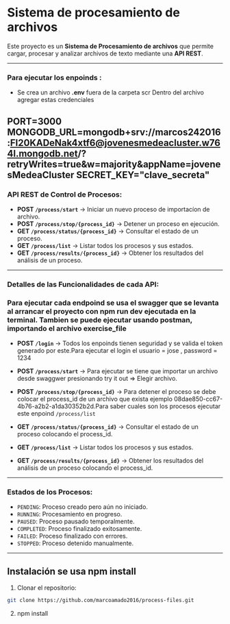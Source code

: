 # Sistema de procesamiento de archivos

Este proyecto es un **Sistema de Procesamiento de archivos** que permite cargar, procesar y analizar archivos de texto mediante una **API REST**.

---
### Para ejecutar los enpoinds :
- Se crea un archivo **.env** fuera de la carpeta scr
Dentro del archivo agregar estas credenciales

**PORT**=3000
**MONGODB_URL**=mongodb+srv://marcos242016:FI20KADeNak4xtf6@jovenesmedeacluster.w764l.mongodb.net/?retryWrites=true&w=majority&appName=jovenesMedeaCluster
**SECRET_KEY**="clave_secreta"
---

### API REST de Control de Procesos:

- **POST `/process/start`** → Iniciar un nuevo proceso de importacíon de archivo.
- **POST `/process/stop/{process_id}`** → Detener un proceso en ejecución.
- **GET `/process/status/{process_id}`** → Consultar el estado de un proceso.
- **GET `/process/list`** → Listar todos los procesos y sus estados.
- **GET `/process/results/{process_id}`** → Obtener los resultados del análisis de un proceso.

---

### Detalles de las Funcionalidades de cada API:

### Para ejecutar cada endpoind se usa el swagger que se levanta al arrancar el proyecto con npm run dev ejecutada en la terminal. Tambien se puede ejecutar usando postman, importando el archivo exercise_file
- **POST `/login`**  → Todos los enpoinds tienen seguridad y se valida el token generado por este.Para ejecutar el login el usuario = jose , password = 1234
- **POST `/process/start`** → Para ejecutar se tiene que importar un archivo desde swaggwer presionando try it out => Elegir archivo.

- **POST `/process/stop/{process_id}`** → Para detener el proceso se debe colocar el process_id de un archivo que exista ejemplo 08dae850-cc67-4b76-a2b2-a1da30352b2d.Para saber cuales son los procesos ejecutar este enpoind `/process/list`

- **GET `/process/status/{process_id}`** → Consultar el estado de un proceso colocando el process_id.
- **GET `/process/list`** → Listar todos los procesos y sus estados.
- **GET `/process/results/{process_id}`** → Obtener los resultados del análisis de un proceso colocando el process_id.

---

### Estados de los Procesos:

- `PENDING`: Proceso creado pero aún no iniciado.
- `RUNNING`: Procesamiento en progreso.
- `PAUSED`: Proceso pausado temporalmente.
- `COMPLETED`: Proceso finalizado exitosamente.
- `FAILED`: Proceso finalizado con errores.
- `STOPPED`: Proceso detenido manualmente.

---

## Instalación se usa npm install 

1. Clonar el repositorio:

```bash
git clone https://github.com/marcoamado2016/process-files.git
```
2. npm install

